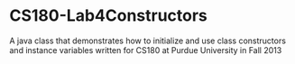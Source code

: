 # CS180-Lab4Constructors
A java class that demonstrates how to initialize and use class constructors and instance variables written for CS180 at Purdue University in Fall 2013
